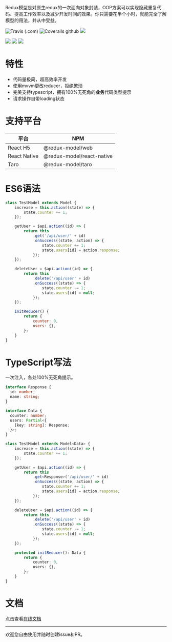 
Redux模型是对原生redux的一次面向对象封装，OOP方案可以实现隐藏重复代码、提高工作效率以及减少开发时间的效果。你只需要花半个小时，就能完全了解模型的用法，并从中受益。

![Travis (.com)](https://img.shields.io/travis/com/fwh1990/redux-model)
![Coveralls github](https://img.shields.io/coveralls/github/fwh1990/redux-model)
![](https://img.shields.io/github/license/fwh1990/redux-model)

[![](https://img.shields.io/npm/dt/@redux-model/web.svg?label=@redux-model/web)](https://www.npmjs.com/package/@redux-model/web)
[![](https://img.shields.io/npm/dt/@redux-model/react-native.svg?label=@redux-model/react-native)](https://www.npmjs.com/package/@redux-model/react-native)
[![](https://img.shields.io/npm/dt/@redux-model/taro.svg?label=@redux-model/taro)](https://www.npmjs.com/package/@redux-model/taro)

# 特性

* 代码量极简，超高效率开发
* 使用mvvm更改reducer，拒绝繁琐
* 完美支持typescript，拥有100%无死角的**业务**代码类型提示
* 请求操作自带loading状态

# 支持平台
| 平台 | NPM |
| ---- | ---- |
| React H5 | @redux-model/web |
| React Native | @redux-model/react-native |
| Taro | @redux-model/taro |

# ES6语法
```javascript
class TestModel extends Model {
    increase = this.action((state) => {
        state.counter += 1;
    });

    getUser = $api.action((id) => {
        return this
            .get('/api/user/' + id)
            .onSuccess((state, action) => {
                state.counter += 1;
                state.users[id] = action.response;
            });
    });

    deleteUser = $api.action((id) => {
        return this
            .delete('/api/user' + id)
            .onSuccess((state) => {
                state.counter -= 1;
                state.users[id] = null;
            });
    });

    initReducer() {
        return {
            counter: 0,
            users: {},
        };
    }
}
```

# TypeScript写法
一次注入，各处100%无死角提示。
```typescript
interface Response {
  id: number;
  name: string;
}

interface Data {
  counter: number;
  users: Partial<{
    [key: string]: Response;
  }>;
}

class TestModel extends Model<Data> {
    increase = this.action((state) => {
        state.counter += 1;
    });

    getUser = $api.action((id) => {
        return this
            .get<Response>('/api/user/' + id)
            .onSuccess((state, action) => {
                state.counter += 1;
                state.users[id] = action.response;
            });
    });

    deleteUser = $api.action((id) => {
        return this
            .delete('/api/user' + id)
            .onSuccess((state) => {
                state.counter -= 1;
                state.users[id] = null;
            });
    });

    protected initReducer(): Data {
        return {
            counter: 0,
            users: {},
        };
    }
}
```

# 文档

点击查看[在线文档](https://fwh1990.github.io/redux-model)

---------------------

欢迎您自由使用并随时创建issue和PR。
